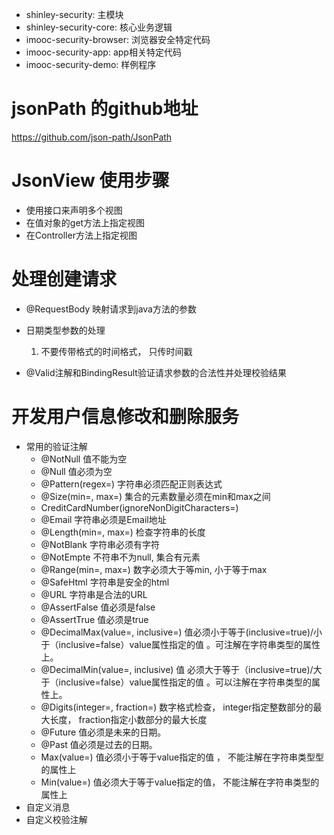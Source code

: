 - shinley-security: 主模块
- shinley-security-core: 核心业务逻辑
- imooc-security-browser: 浏览器安全特定代码
- imooc-security-app: app相关特定代码
- imooc-security-demo: 样例程序


# jsonPath 的github地址
https://github.com/json-path/JsonPath

# JsonView 使用步骤

- 使用接口来声明多个视图
- 在值对象的get方法上指定视图
- 在Controller方法上指定视图
 
# 处理创建请求
- @RequestBody 映射请求到java方法的参数
- 日期类型参数的处理
    1. 不要传带格式的时间格式， 只传时间戳
    
- @Valid注解和BindingResult验证请求参数的合法性并处理校验结果


# 开发用户信息修改和删除服务
- 常用的验证注解
    - @NotNull 值不能为空
    - @Null 值必须为空
    - @Pattern(regex=) 字符串必须匹配正则表达式
    - @Size(min=, max=) 集合的元素数量必须在min和max之间
    - CreditCardNumber(ignoreNonDigitCharacters=)
    - @Email 字符串必须是Email地址
    - @Length(min=, max=) 检查字符串的长度
    - @NotBlank 字符串必须有字符
    - @NotEmpte 不符串不为null, 集合有元素
    - @Range(min=, max=) 数字必须大于等min, 小于等于max
    - @SafeHtml 字符串是安全的html
    - @URL 字符串是合法的URL
    - @AssertFalse 值必须是false
    - @AssertTrue 值必须是true
    - @DecimalMax(value=, inclusive=) 值必须小于等于(inclusive=true)/小于（inclusive=false）value属性指定的值 。可注解在字符串类型的属性上。
    - @DecimalMin(value=, inclusive) 值 必须大于等于（inclusive=true)/大于（inclusive=false）value属性指定的值 。可以注解在字符串类型的属性上。
    - @Digits(integer=, fraction=) 数字格式检查， integer指定整数部分的最大长度， fraction指定小数部分的最大长度
    - @Future 值必须是未来的日期。
    - @Past 值必须是过去的日期。
    - Max(value=) 值必须小于等于value指定的值 ， 不能注解在字符串类型型的属性上
    - Min(value=) 值必须大于等于value指定的值， 不能注解在字符串类型的属性上
- 自定义消息
- 自定义校验注解